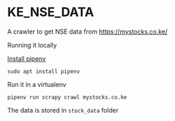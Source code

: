 # KE_NSE_DATA
A crawler to get NSE data from https://mystocks.co.ke/



Running it locally



[Install pipenv](https://pypi.org/project/pipenv/)

```
sudo apt install pipenv
```


Run it in a virtualenv 

```
pipenv run scrapy crawl mystocks.co.ke
```

The data is stored in `stock_data` folder
